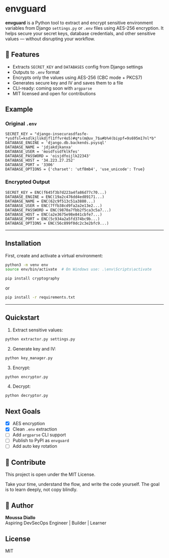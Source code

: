 # envguard

**envguard** is a Python tool to extract and encrypt sensitive environment variables from Django `settings.py` or `.env` files using AES-256 encryption. It helps secure your secret keys, database credentials, and other sensitive values — without disrupting your workflow.

## 🔐 Features

- Extracts `SECRET_KEY` and `DATABASES` config from Django settings
- Outputs to `.env` format
- Encrypts only the values using AES-256 (CBC mode + PKCS7)
- Generates secure key and IV and saves them to a file
- CLI-ready: coming soon with `argparse`
- MIT licensed and open for contributions

##  Example

### Original `.env`
```
SECRET_KEY = "django-insecurasdfasfe-*ysdfsl=ksdlkjlskdjfl1ffvr4o5)#q*s(m@uv_7$u#b%4(biypf=9s695m17nl*b"
DATABASE_ENGINE = 'django.db.backends.psysql'
DATABASE_NAME = 'jdjakdjkanxa'
DATABASE_USER = 'mosdfssdfklkfes'
DATABASE_PASSWORD = 'oisjdfoijlk22343'
DATABASE_HOST = '34.223.27.252'
DATABASE_PORT = '3306'
DATABASE_OPTIONS = {'charset': 'utf8mb4', 'use_unicode': True}
```

### Encrypted Output
```
SECRET_KEY = ENC(f645f3b7d223a4fa86d77c70...)
DATABASE_ENGINE = ENC(19a2c476dd4ed89171...)
DATABASE_NAME = ENC(62c9f513c51a3880...)
DATABASE_USER = ENC(7ffb38cd9fa2a2e13e2...)
DATABASE_PASSWORD = ENC(9870a7fbb2f5ca3c5a7...)
DATABASE_HOST = ENC(a2e3675e98e841cbfe7...)
DATABASE_PORT = ENC(5c934a2a5fd374bc9b...)
DATABASE_OPTIONS = ENC(56c899f0dc2c3e2bfc9...)
```
---

##  Installation

First, create and activate a virtual environment:

```bash
python3 -m venv env
source env/bin/activate  # On Windows use: .\env\Scripts\activate
```
```bash
pip install cryptography
```
or
```bash
pip install -r requirements.txt
```
---

##  Quickstart

1. Extract sensitive values:
```bash
python extractor.py settings.py
```

2. Generate key and IV:
```bash
python key_manager.py
```

3. Encrypt:
```bash
python encryptor.py
```

4. Decrypt:
```bash
python decryptor.py
```

##  Next Goals

- [x] AES encryption
- [x] Clean `.env` extraction
- [ ] Add `argparse` CLI support
- [ ] Publish to PyPI as `envguard`
- [ ] Add auto key rotation

## 🤝 Contribute

This project is open under the MIT License.

Take your time, understand the flow, and write the code yourself. The goal is to learn deeply, not copy blindly.

## 👤 Author

**Moussa Diallo**  
Aspiring DevSecOps Engineer | Builder | Learner

## License

MIT
